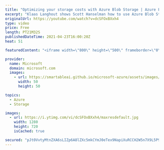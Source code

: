 ```yaml
---
title: "Optimizing your storage costs with Azure Blob Storage | Azure Friday"
excerpt: "Klaas Langhout shows Scott Hanselman how to use Azure Blob Storage for a variety of cloud workloads while optimizing costs related to controlling capacity and tier, Premium tier for transaction cost savings, choosing the right redundancy, and routing preference.  0:00 – Introduction 0:52 – Presentation"
originalUrl: https://youtube.com/watch?v=dcSFOxBXxh4
type: video
price: Free
length: PT21M32S
publishedDateTime: 2021-04-23T16:00:20Z
heat: 51

featuredContent: "<iframe width=\"800\" height=\"500\" frameborder=\"0\" src=\"https://www.youtube.com/embed/dcSFOxBXxh4\" allow=\"accelerometer; autoplay; encrypted-media; gyroscope; picture-in-picture\" allowfullscreen></iframe>"

provider:
  name: Microsoft
  domain: microsoft.com
  images:
    - url: https://smartableai.github.io/microsoft-azure/assets/images/organizations/microsoft.com-50x50.jpg
      width: 50
      height: 50

topics:
  - Azure
  - Storage

images:
  - url: https://i.ytimg.com/vi/dcSFOxBXxh4/maxresdefault.jpg
    width: 1280
    height: 720
    isCached: true

secured: "pJt0VvtyMtnZXA6sLIZp6A8lZXc5mkCYmJ0eTex9NapiXuRCCH2W5n7X9L5P9eqJLyzE7SB1ZDe+ot+pmzWLscuBHfdQrg8g4T01VOjFviBRLdt14OKM2QCXNQbPgS1g6KqfytL4wzIas08scRPyDvVjeiVrd90O0ZDO2ohYZlQicjRGmdPtsTQxTPNFIWR3DsDNhhSs7yzUygYMq2luOEaRXQMHazYdvzbGkpQkgdHBuRMu0ED65HWpmgiCRcy3XNkR/GctGXmLFwHB0WMdRXQeBVNvakOUaBUkwUbD0/l4EnQp6ixDJMtRtAa1pLo2ktwlQJEM6GsfyPEaAG/Tta3auJz4XitpipYyYFAc6stPrGS+ZnHb4Yqktg73kWpLOV5ewLzj3qEMXdEpj7rUQ5+Fr1VT+cjat6QiWZpwbMU=;CT+w401vJRyfYPo8vysEfQ=="
---
```


